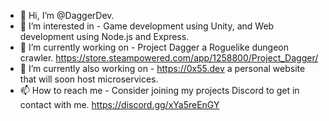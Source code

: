 - 👋 Hi, I’m @DaggerDev.
- 👀 I’m interested in - Game development using Unity, and Web development using Node.js and Express.
- 🌱 I’m currently working on - Project Dagger a Roguelike dungeon crawler. https://store.steampowered.com/app/1258800/Project_Dagger/ 
- 🌱 I’m currently also working on - https://0x55.dev a personal website that will soon host microservices.
- 📫 How to reach me - Consider joining my projects Discord to get in contact with me. https://discord.gg/xYa5reEnGY

<!---
DaggerDev/DaggerDev is a ✨ special ✨ repository because its `README.md` (this file) appears on your GitHub profile.
You can click the Preview link to take a look at your changes.
--->
